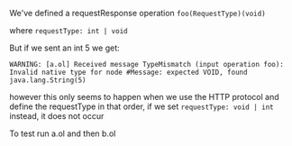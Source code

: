 We've defined a requestResponse operation `foo(RequestType)(void)` 

where `requestType: int | void`

But if we sent an int 5 we get:

```
WARNING: [a.ol] Received message TypeMismatch (input operation foo): Invalid native type for node #Message: expected VOID, found java.lang.String(5)
```
 however this only seems to happen when we use the HTTP protocol and define the requestType in that order, if we set `requestType: void | int` instead, it does not occur
 
To test run a.ol and then b.ol

